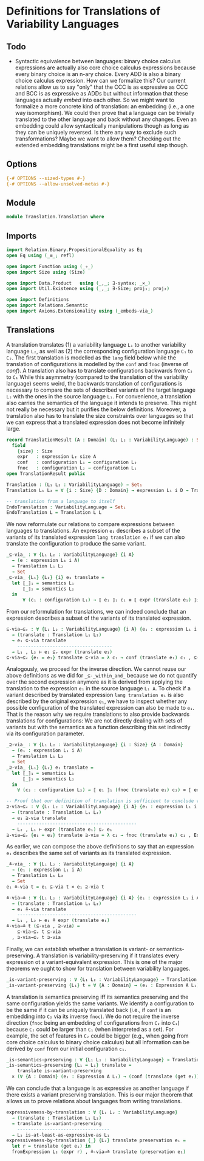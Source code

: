 # Definitions for Translations of Variability Languages

## Todo

- Syntactic equivalence between languages: binary choice calculus expressions are actually also core choice calculus expressions because every binary choice is an n-ary choice. Every ADD is also a binary choice calculus expression. How can we formalize this? Our current relations allow us to say "only" that the CCC is as expressive as CCC and BCC is as expressive as ADDs but without information that these languages actually _embed_ into each other. So we might want to formalize a more concrete kind of translation: an embedding (i.e., a one way isomorphism). We could then prove that a language can be trivially translated to the other language and back without any changes. Even an embedding could allow syntactically manipulations though as long as they can be uniquely reversed. Is there any way to exclude such transformations? Maybe we want to allow them? Checking out the extended embedding translations might be a first useful step though.

## Options

```agda
{-# OPTIONS --sized-types #-}
{-# OPTIONS --allow-unsolved-metas #-}
```

## Module

```agda
module Translation.Translation where
```

## Imports

```agda
import Relation.Binary.PropositionalEquality as Eq
open Eq using (_≡_; refl)

open import Function using (_∘_)
open import Size using (Size)

open import Data.Product   using (_,_; ∃-syntax; _×_)
open import Util.Existence using (_,_; ∃-Size; proj₁; proj₂)

open import Definitions
open import Relations.Semantic
open import Axioms.Extensionality using (_embeds-via_)
```

## Translations

A translation translates (1) a variability language `L₁` to another variability language `L₂`, as well as (2) the corresponding configuration language `C₁` to `C₂`.
The first translation is modelled as the `lang` field below while the translation of configurations is modelled by the `conf` and `fnoc` (inverse of _conf_).
A translation also has to translate configurations backwards from `C₂` to `C₁`
While this asymmetry (compared to the translation of the variability language) seems weird, the backwards translation of configurations is necessary to compare the sets of described variants of the target language `L₂` with the ones in the source language `L₁`.
For convenience, a translation also carries the semantics of the language it intends to preserve. This might not really be necessary but it purifies the below definitions.
Moreover, a translation also has to translate the size constraints over languages so that we can express that a translated expression does not become infinitely large.
```agda
record TranslationResult (A : Domain) (L₁ L₂ : VariabilityLanguage) : Set₁ where
  field
    {size} : Size
    expr   : expression L₂ size A
    conf   : configuration L₁ → configuration L₂
    fnoc   : configuration L₂ → configuration L₁
open TranslationResult public

Translation : (L₁ L₂ : VariabilityLanguage) → Set₁
Translation L₁ L₂ = ∀ {i : Size} {D : Domain} → expression L₁ i D → TranslationResult D L₁ L₂

-- translation from a language to itself
EndoTranslation : VariabilityLanguage → Set₁
EndoTranslation L = Translation L L
```

We now reformulate our relations to compare expressions between languages to translations.
An expression `e₁` describes a subset of the variants of its translated expression `lang translation e₁` if we can also translate the configuration to produce the same variant.
```agda
_⊆-via_ : ∀ {L₁ L₂ : VariabilityLanguage} {i A}
  → (e : expression L₁ i A)
  → Translation L₁ L₂
  → Set
_⊆-via_ {L₁} {L₂} {i} e₁ translate =
  let ⟦_⟧₁ = semantics L₁
      ⟦_⟧₂ = semantics L₂
  in
      ∀ (c₁ : configuration L₁) → ⟦ e₁ ⟧₁ c₁ ≡ ⟦ expr (translate e₁) ⟧₂ (conf (translate e₁) c₁)
```

From our reformulation for translations, we can indeed conclude that an expression describes a subset of the variants of its translated expression.
```agda
⊆-via→⊆ᵥ : ∀ {L₁ L₂ : VariabilityLanguage} {i A} {e₁ : expression L₁ i A}
  → (translate : Translation L₁ L₂)
  → e₁ ⊆-via translate
    -----------------------------------
  → L₁ , L₂ ⊢ e₁ ⊆ᵥ expr (translate e₁)
⊆-via→⊆ᵥ {e₁ = e₁} translate ⊆-via = λ c₁ → conf (translate e₁) c₁ , ⊆-via c₁
```

Analogously, we proceed for the inverse direction.
We cannot reuse our above definitions as we did for `_⊆-_within_and_` because we do not quantify over the second expression anymore as it is derived from applying the translation to the expression `e₁` in the source language `L₁ A`.
To check if a variant described by translated expression `lang translation e₁` is also described by the original expression `e₁`, we have to inspect whether any possible configuration of the translated expression can also be made to `e₁`.
That is the reason why we require translations to also provide backwards translations for configurations: We are not directly dealing with sets of variants but with the semantics as a function describing this set indirectly via its configuration parameter.
```agda
_⊇-via_ : ∀ {L₁ L₂ : VariabilityLanguage} {i : Size} {A : Domain}
  → (e₁ : expression L₁ i A)
  → Translation L₁ L₂
  → Set
_⊇-via_ {L₁} {L₂} e₁ translate =
  let ⟦_⟧₁ = semantics L₁
      ⟦_⟧₂ = semantics L₂
  in
    ∀ (c₂ : configuration L₂) → ⟦ e₁ ⟧₁ (fnoc (translate e₁) c₂) ≡ ⟦ expr (translate e₁) ⟧₂ c₂

-- Proof that our definition of translation is sufficient to conclude variant-subset of an expression and its translation.
⊇-via→⊆ᵥ : ∀ {L₁ L₂ : VariabilityLanguage} {i A} {e₁ : expression L₁ i A}
  → (translate : Translation L₁ L₂)
  → e₁ ⊇-via translate
    --------------------------------------------
  → L₂ , L₁ ⊢ expr (translate e₁) ⊆ᵥ e₁
⊇-via→⊆ᵥ {e₁ = e₁} translate ⊇-via = λ c₂ → fnoc (translate e₁) c₂ , Eq.sym (⊇-via c₂)
```

As earlier, we can compose the above definitions to say that an expression `e₁` describes the same set of variants as its translated expression.
```agda
_≚-via_ : ∀ {L₁ L₂ : VariabilityLanguage} {i A}
  → (e₁ : expression L₁ i A)
  → Translation L₁ L₂
  → Set
e₁ ≚-via t = e₁ ⊆-via t × e₁ ⊇-via t

≚-via→≚ : ∀ {L₁ L₂ : VariabilityLanguage} {i A} {e₁ : expression L₁ i A}
  → (translate : Translation L₁ L₂)
  → e₁ ≚-via translate
    --------------------------------------------
  → L₁ , L₂ ⊢ e₁ ≚ expr (translate e₁)
≚-via→≚ t (⊆-via , ⊇-via) =
    ⊆-via→⊆ᵥ t ⊆-via
  , ⊇-via→⊆ᵥ t ⊇-via
```

Finally, we can establish whether a translation is variant- or semantics-preserving.
A translation is variability-preserving if it translates every expression ot a variant-equivalent expression.
This is one of the major theorems we ought to show for translation between variability languages.
```agda
_is-variant-preserving : ∀ {L₁ L₂ : VariabilityLanguage} → Translation L₁ L₂ → Set₁
_is-variant-preserving {L₁} t = ∀ {A : Domain} → (e₁ : Expression A L₁) → (get e₁) ≚-via t
```

A translation is semantics preserving iff its semantics preserving and the same configuration yields the same variants.
We identify a configuration to be the same if it can be uniquely translated back (i.e., if `conf` is an embedding into `C₂` via its inverse `fnoc`).
We do not require the inverse direction (`fnoc` being an embedding of configurations from `C₂` into `C₁`) because `C₂` could be larger than `C₁` (when interpreted as a set).
For example, the set of features in `C₂` could be bigger (e.g., when going from core choice calculus to binary choice calculus) but all information can be derived by `conf` from our initial configuration `c₁`.
```agda
_is-semantics-preserving : ∀ {L₁ L₂ : VariabilityLanguage} → Translation L₁ L₂ → Set₁
_is-semantics-preserving {L₁ = L₁} translate =
    translate is-variant-preserving
  × (∀ {A : Domain} (e₁ : Expression A L₁) → (conf (translate (get e₁))) embeds-via (fnoc (translate (get e₁))))
```

We can conclude that a language is as expressive as another language if there exists a variant preserving translation.
This is our major theorem that allows us to prove relations about languages from writing translations.
```agda
expressiveness-by-translation : ∀ {L₁ L₂ : VariabilityLanguage}
  → (translate : Translation L₁ L₂)
  → translate is-variant-preserving
    ----------------------------------
  → L₂ is-at-least-as-expressive-as L₁
expressiveness-by-translation {_} {L₂} translate preservation e₁ =
  let r = translate (get e₁) in
  fromExpression L₂ (expr r) , ≚-via→≚ translate (preservation e₁)
```
